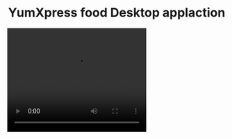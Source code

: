 <h1  align="center">YumXpress food Desktop applaction</h1>
<video width="320" height="240" controls>
  <source src="https://github.com/prashant6202/YumXpress-Food-App/blob/main/src/yumxpress/yumxpress.mp4" type="video/mp4">
</video>

